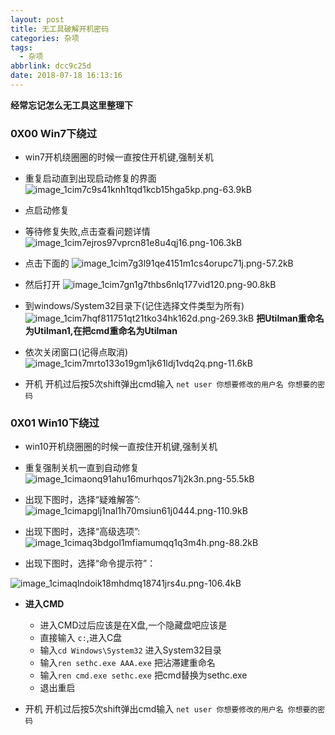```yaml
---
layout: post
title: 无工具破解开机密码
categories: 杂项
tags:
  - 杂项
abbrlink: dcc9c25d
date: 2018-07-18 16:13:16
---
```


**经常忘记怎么无工具这里整理下**
<!-- more -->

### 0X00 Win7下绕过

- win7开机绕圈圈的时候一直按住开机键,强制关机

- 重复启动直到出现启动修复的界面
![image_1cim7c9s41knh1tqd1kcb15hga5kp.png-63.9kB][1]

- 点启动修复

- 等待修复失败,点击查看问题详情
![image_1cim7ejros97vprcn81e8u4qj16.png-106.3kB][2]

- 点击下面的
![image_1cim7g3l91qe4151m1cs4orupc71j.png-57.2kB][3]

- 然后打开
![image_1cim7gn1g7thbs6nlq177vid120.png-90.8kB][4]

- 到windows/System32目录下(记住选择文件类型为所有)
![image_1cim7hqf811751qt21tko34hk162d.png-269.3kB][5]
**把Utilman重命名为Utilman1,在把cmd重命名为Utilman**

- 依次关闭窗口(记得点取消)
![image_1cim7mrto133o19gm1jk61ldj1vdq2q.png-11.6kB][6]

- 开机
开机过后按5次shift弹出cmd输入 `net user 你想要修改的用户名 你想要的密码`

### 0X01 Win10下绕过

- win10开机绕圈圈的时候一直按住开机键,强制关机

- 重复强制关机一直到自动修复
![image_1cimaonq91ahu16murhqos71j2k3n.png-55.5kB][7]

- 出现下图时，选择“疑难解答”:
![image_1cimapglj1nal1h70msiun61j0444.png-110.9kB][8]

- 出现下图时，选择“高级选项”:
![image_1cimaq3bdgol1mfiamumqq1q3m4h.png-88.2kB][9]

- 出现下图时，选择“命令提示符”： 

![image_1cimaqlndoik18mhdmq18741jrs4u.png-106.4kB][10]

- **进入CMD**
    - 进入CMD过后应该是在X盘,一个隐藏盘吧应该是
    - 直接输入 `c:`,进入C盘
    - 输入`cd Windows\System32` 进入System32目录
    - 输入`ren sethc.exe AAA.exe` 把沾滞建重命名
    - 输入`ren cmd.exe sethc.exe` 把cmd替换为sethc.exe
    - 退出重启
- 开机
开机过后按5次shift弹出cmd输入 `net user 你想要修改的用户名 你想要的密码`
    

  [1]: http://static.zybuluo.com/pockadmin/duytuja37e9tuaj3my7fiao2/image_1cim7c9s41knh1tqd1kcb15hga5kp.png
  [2]: http://static.zybuluo.com/pockadmin/fz7f4tyezyjny0q09sowul3v/image_1cim7ejros97vprcn81e8u4qj16.png
  [3]: http://static.zybuluo.com/pockadmin/7w0vyywzgxr51xki40bwtfoz/image_1cim7g3l91qe4151m1cs4orupc71j.png
  [4]: http://static.zybuluo.com/pockadmin/71kdm6dyisv8p23rb8a3q32o/image_1cim7gn1g7thbs6nlq177vid120.png
  [5]: http://static.zybuluo.com/pockadmin/2zc4rzgaxm4xb9wveqvutd6b/image_1cim7hqf811751qt21tko34hk162d.png
  [6]: http://static.zybuluo.com/pockadmin/jnonnxcmsqnu5t9igkibm5s8/image_1cim7mrto133o19gm1jk61ldj1vdq2q.png
  [7]: http://static.zybuluo.com/pockadmin/xykail8utekt9kmufzboph0f/image_1cimaonq91ahu16murhqos71j2k3n.png
  [8]: http://static.zybuluo.com/pockadmin/ydnku44ypjyk2a7m7trxl5ph/image_1cimapglj1nal1h70msiun61j0444.png
  [9]: http://static.zybuluo.com/pockadmin/meommbnuiyzd9nb74e0xyvdq/image_1cimaq3bdgol1mfiamumqq1q3m4h.png
  [10]: http://static.zybuluo.com/pockadmin/5y01s28e2vc0gab79ip76km4/image_1cimaqlndoik18mhdmq18741jrs4u.png